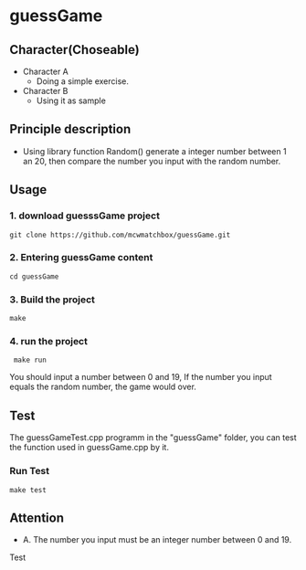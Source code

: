 # guessGame    

## Character(Choseable)
 - Character A
 	* Doing a simple exercise.
 - Character B
 	* Using it as sample

## Principle description
 * Using library function Random() generate a integer number between 1 an 20, then compare the number you input with the random number.

## Usage
### 1. download guesssGame project
 ```
 git clone https://github.com/mcwmatchbox/guessGame.git
 ```
### 2. Entering guessGame content
 ```
 cd guessGame
 ```
### 3. Build the project
 ```
 make
 ``` 
### 4. run the project
```
 make run 
```
You should input a number between 0 and 19, If the number you input equals the random number, the game would over.

## Test
The guessGameTest.cpp programm in the "guessGame" folder, you can  test the function used in guessGame.cpp by it.

### Run Test
```
make test
```  
## Attention
 * A. The number you input must be an integer number between 0 and 19.
 

Test    
